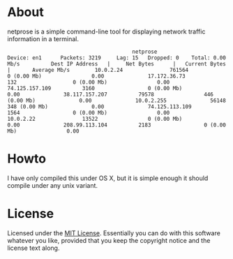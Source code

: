 About
=====

netprose is a simple command-line tool for displaying network traffic information in a terminal.

```
                                        netprose                                                 Device: en1      Packets: 3219     Lag: 15   Dropped: 0    Total: 0.00 Mb/s          Dest IP Address   |     Net Bytes      |   Current Bytes    |       Average Mb/s        10.0.2.24               761564               0 (0.00 Mb)                0.00              17.172.36.73            132                  0 (0.00 Mb)                0.00              74.125.157.109          3160                 0 (0.00 Mb)                0.00              38.117.157.207          79578                446 (0.00 Mb)              0.00              10.0.2.255              56148                348 (0.00 Mb)              0.00              74.125.113.109          1564                 0 (0.00 Mb)                0.00              10.0.2.22               13522                0 (0.00 Mb)                0.00              208.99.113.104          2183                 0 (0.00 Mb)                0.00     
```

Howto
=====

I have only compiled this under OS X, but it is simple enough it should compile under any unix variant.

License
=======

Licensed under the [MIT License][license]. Essentially you can do with this
software whatever you like, provided that you keep the copyright notice and
the license text along.

[license]: http://www.opensource.org/licenses/mit-license.php

